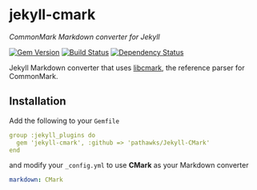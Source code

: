 # jekyll-cmark

*CommonMark Markdown converter for Jekyll*

[![Gem Version](https://img.shields.io/gem/v/jekyll-cmark.svg)](https://rubygems.org/gems/jekyll-cmark)
[![Build Status](https://img.shields.io/travis/pathawks/Jekyll-CMark/master.svg)](https://travis-ci.org/pathawks/Jekyll-CMark)
[![Dependency Status](https://img.shields.io/gemnasium/pathawks/Jekyll-CMark.svg)](https://gemnasium.com/pathawks/Jekyll-CMark)

Jekyll Markdown converter that uses [libcmark](https://github.com/jgm/CommonMark), the reference parser for CommonMark.

## Installation

Add the following to your `Gemfile`

```yaml
group :jekyll_plugins do
  gem 'jekyll-cmark', :github => 'pathawks/Jekyll-CMark'
end
```

and modify your `_config.yml` to use **CMark** as your Markdown converter

```yaml
markdown: CMark
```
